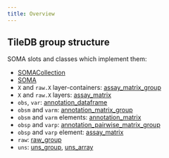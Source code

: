 ```yaml
---
title: Overview
---
```


## TileDB group structure

SOMA slots and classes which implement them:

* [SOMACollection](./soma_collection.md)
* [SOMA](./soma.md)
* `X` and `raw.X` layer-containers: [assay_matrix_group](./assay_matrix_group.md)
* `X` and `raw.X` layers: [assay_matrix](./assay_matrix.md)
* `obs`, `var`: [annotation_dataframe](./annotation_dataframe.md)
* `obsm` and `varm`: [annotation_matrix_group](./annotation_matrix_group.md)
* `obsm` and `varm` elements: [annotation_matrix](./annotation_matrix.md)
* `obsp` and `varp`: [annotation_pairwise_matrix_group](./annotation_pairwise_matrix_group.md)
* `obsp` and `varp` element: [assay_matrix](./assay_matrix.md)
* `raw`: [raw_group](./raw_group.md)
* `uns`: [uns_group](./uns_group.md), [uns_array](./uns_array.md)

